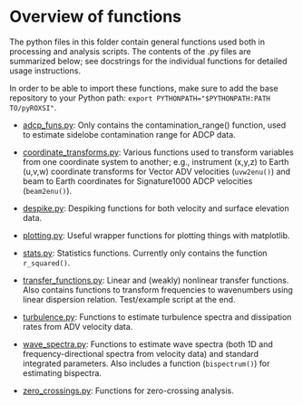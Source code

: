# Overview of functions

The python files in this folder contain general functions used both in processing and analysis scripts. The contents of the .py files are summarized below; see docstrings for the individual functions for detailed usage instructions.

In order to be able to import these functions, make sure to add the base repository to your Python path: `export PYTHONPATH="$PYTHONPATH:PATH TO/pyROXSI"`.

* [adcp_funs.py](adcp_funs.py): Only contains the contamination_range() function, used to estimate sidelobe contamination range for ADCP data.

* [coordinate_transforms.py](coordinate_transforms.py): Various functions used to transform variables from one coordinate system to another; e.g., instrument (x,y,z) to Earth (u,v,w) coordinate transforms for Vector ADV velocities (`uvw2enu()`) and beam to Earth coordinates for Signature1000 ADCP velocities (`beam2enu()`).

* [despike.py](despike.py): Despiking functions for both velocity and surface elevation data.

* [plotting.py](plotting.py): Useful wrapper functions for plotting things with matplotlib.

* [stats.py](stats.py): Statistics functions. Currently only contains the function `r_squared()`.

* [transfer_functions.py](transfer_functions.py): Linear and (weakly) nonlinear transfer functions. Also contains functions to transform frequencies to wavenumbers using linear dispersion relation. Test/example script at the end.

* [turbulence.py](turbulence.py): Functions to estimate turbulence spectra and dissipation rates from ADV velocity data.

* [wave_spectra.py](wave_spectra.py): Functions to estimate wave spectra (both 1D and frequency-directional spectra from velocity data) and standard integrated parameters. Also includes a function (`bispectrum()`) for estimating bispectra.

* [zero_crossings.py](zero_crossings.py): Functions for zero-crossing analysis.
